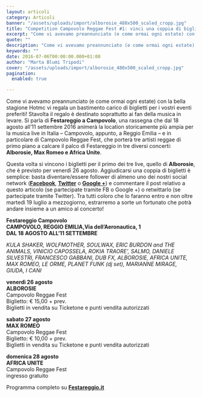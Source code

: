 ```yaml
---
layout: articoli
category: Articoli
banner: "/assets/uploads/import/alborosie_480x500_scaled_cropp.jpg"
title: "Competition Campovolo Reggae Fest #1: vinci una coppia di biglietti per il concerto di Alborosie!"
excerpt: "Come vi avevamo preannunciato (e come ormai ogni estate) con la bella stagione Hotmc vi regala un bastimento carico di biglietti per i vostri eventi preferiti! Stavolta il regalo è destinato soprattutto ai fan della musica in levare. Si parla di Festareggio a Campovolo, una rassegna che dal 18 agosto all’11 settembre 2016 animerà la location [&hellip"
quote: ""
description: "Come vi avevamo preannunciato (e come ormai ogni estate) con la bella stagione Hotmc vi regala un bastimento carico di biglietti per i vostri eventi preferiti! Stavolta il regalo è destinato soprattutto ai fan della musica in levare. Si parla di Festareggio a Campovolo, una rassegna che dal 18 agosto all’11 settembre 2016 animerà la location [&hellip"
keywords: ""
date: 2016-07-06T00:00:00.000+01:00
author: "Marta Blumi Tripodi"
cover: "/assets/uploads/import/alborosie_480x500_scaled_cropp.jpg"
pagination:
  enabled: true

---
```


Come vi avevamo preannunciato (e come ormai ogni estate) con la bella stagione Hotmc vi regala un bastimento carico di biglietti per i vostri eventi preferiti! Stavolta il regalo è destinato soprattutto ai fan della musica in levare. Si parla di **Festareggio a Campovolo**, una rassegna che dal 18 agosto all’11 settembre 2016 animerà la location storicamente più ampia per la musica live in Italia – Campovolo, appunto, a Reggio Emilia – e in particolare di Campovolo Reggae Fest, che porterà tre artisti reggae di primo piano a calcare il palco di Festareggio in tre diversi concerti: **Alborosie, Max Romeo e Africa Unite**.

Questa volta si vincono i biglietti per il primo dei tre live, quello di **Alborosie**, che è previsto per venerdì 26 agosto. Aggiudicarsi una coppia di biglietti è semplice: basta diventare/essere follower di almeno uno dei nostri social network ([**Facebook**](https://www.facebook.com/hotmcmag "https://www.facebook.com/hotmcmag"), [**Twitter**](https://twitter.com/hotmcmag "https://twitter.com/hotmcmag") o **[Google +](https://plus.google.com/u/0/111205470567886985739/posts "https://plus.google.com/u/0/111205470567886985739/posts")**) e commentare il post relativo a questo articolo (se partecipate tramite FB o Google +) o retwittarlo (se partecipate tramite Twitter). Tra tutti coloro che lo faranno entro e non oltre martedì 19 luglio a mezzogiorno, estrarremo a sorte un fortunato che potrà andare insieme a un amico al concerto!

**Festareggio Campovolo**  
**CAMPOVOLO, REGGIO EMILIA,Via dell’Aeronautica, 1**  
**DAL 18 AGOSTO ALL’11 SETTEMBRE**

_KULA SHAKER, WOLFMOTHER, SOULWAX, ERIC BURDON and THE ANIMALS, VINICIO CAPOSSELA, ROKIA TRAORE’, SALMO, DANIELE SILVESTRI, FRANCESCO GABBANI, DUB FX, ALBOROSIE, AFRICA UNITE, MAX ROMEO, LE ORME, PLANET FUNK (dj set), MARIANNE MIRAGE, GIUDA, I CANI_

**venerdì 26 agosto**  
**ALBOROSIE**  
Campovolo Reggae Fest  
Biglietto: € 15,00 + prev.  
Biglietti in vendita su Ticketone e punti vendita autorizzati

**sabato 27 agosto**  
**MAX ROMEO**  
Campovolo Reggae Fest  
Biglietto: € 10,00 + prev.  
Biglietti in vendita su Ticketone e punti vendita autorizzati

**domenica 28 agosto**  
**AFRICA UNITE**  
Campovolo Reggae Fest  
ingresso gratuito

Programma completo su [**Festareggio.it**](http://www.festareggio.it)